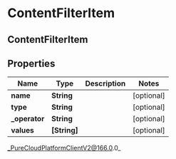# ContentFilterItem

## ContentFilterItem

## Properties

|Name | Type | Description | Notes|
|------------ | ------------- | ------------- | -------------|
| **name** | **String** |  | [optional] |
| **type** | **String** |  | [optional] |
| **_operator** | **String** |  | [optional] |
| **values** | **[String]** |  | [optional] |



_PureCloudPlatformClientV2@166.0.0_
